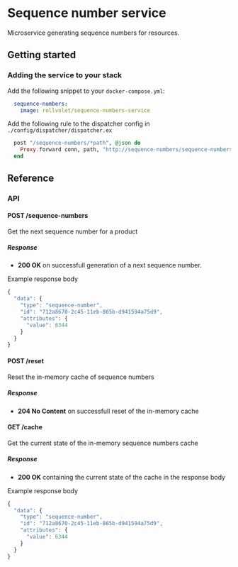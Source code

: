 # Sequence number service

Microservice generating sequence numbers for resources.

## Getting started
### Adding the service to your stack
Add the following snippet to your `docker-compose.yml`:
```yml
  sequence-numbers:
    image: rollvolet/sequence-numbers-service
```

Add the following rule to the dispatcher config in `./config/dispatcher/dispatcher.ex`
```elixir
  post "/sequence-numbers/*path", @json do
    Proxy.forward conn, path, "http://sequence-numbers/sequence-numbers/"
  end
```

## Reference
### API
#### POST /sequence-numbers
Get the next sequence number for a product

##### Response
- **200 OK** on successfull generation of a next sequence number.

Example response body
```javascript
{
  "data": {
    "type": "sequence-number",
    "id": "712a8670-2c45-11eb-865b-d941594a75d9",
    "attributes": {
      "value": 6344
    }
  }
}
```

#### POST /reset
Reset the in-memory cache of sequence numbers

##### Response
- **204 No Content** on successfull reset of the in-memory cache

#### GET /cache
Get the current state of the in-memory sequence numbers cache

##### Response
- **200 OK** containing the current state of the cache in the response body

Example response body
```javascript
{
  "data": {
    "type": "sequence-number",
    "id": "712a8670-2c45-11eb-865b-d941594a75d9",
    "attributes": {
      "value": 6344
    }
  }
}
```
